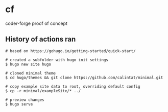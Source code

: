 # cf
coder-forge proof of concept

## History of actions ran
```
# based on https://gohugo.io/getting-started/quick-start/

# created a subfolder with hugo init settings
$ hugo new site hugo

# cloned minimal theme
$ cd hugo/themes && git clone https://github.com/calintat/minimal.git

# copy example site data to root, overriding default config
$ cp -r minimal/exampleSite/* ../

# preview changes
$ hugo serve


```